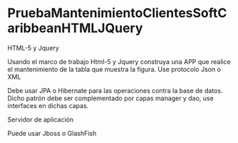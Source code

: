 # PruebaMantenimientoClientesSoftCaribbeanHTMLJQuery

HTML-5 y Jquery

Usando el marco de trabajo Html-5 y Jquery construya una APP que realice el mantenimiento de la tabla que muestra la figura. Use protocolo Json o XML

Debe usar JPA o Hibernate para las operaciones contra la base de datos. Dicho patrón debe ser complementado por capas manager y dao, use interfaces en dichas capas.
 


Servidor de aplicación


Puede usar Jboss o GlashFish
